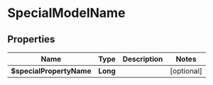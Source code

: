 
# SpecialModelName

## Properties
Name | Type | Description | Notes
------------ | ------------- | ------------- | -------------
**$specialPropertyName** | **Long** |  |  [optional]





